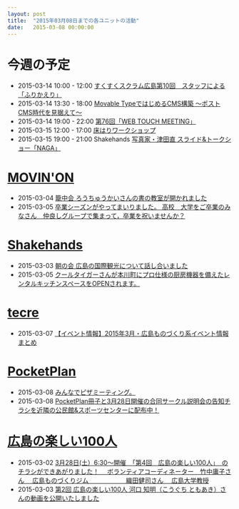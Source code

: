 ```yaml
---
layout: post
title:  "2015年03月08日までの各ユニットの活動"
date:   2015-03-08 00:00:00
---
```


# 今週の予定

* 2015-03-14 10:00 - 12:00 [すくすくスクラム広島第10回　スタッフによる「ふりかえり」](https://sukusuku-scrum-hiroshima.doorkeeper.jp/events/21061)
* 2015-03-14 13:30 - 18:00 [Movable TypeではじめるCMS構築 〜ポストCMS時代を見据えて〜](https://mt-hiroshima.doorkeeper.jp/events/20850)
* 2015-03-14 19:00 - 22:00 [第76回「WEB TOUCH MEETING」](https://webtouchmeeting.doorkeeper.jp/events/21035)
* 2015-03-15 12:00 - 17:00 [床はりワークショップ](http://www.20t.info/workshop.html)
* 2015-03-15 19:00 - 21:00 Shakehands [写真家・津田直 スライド&amp;トークショー「NAGA」](http://readan-deat.com/2015/03/ppf01/)


# [MOVIN'ON](http://coworking-hiroshima.com/)

* 2015-03-04 [籠中会 ろうちゅうかいさんの書の教室が開かれました](http://www.facebook.com/movinon.hiroshima/posts/906270316060414)
* 2015-03-05 [卒業シーズンがやってまいりました。  高校　大学をご卒業のみなさん　仲良しグループで集まって，卒業を祝いませんか？](http://www.facebook.com/movinon.hiroshima/photos/a.723999867620794.1073741829.723399384347509/906607332693379/?type=1)


# [Shakehands](http://www.shakehands.jp/)

* 2015-03-03 [朝の会 広島の国際観光について話し合いました](http://www.facebook.com/CoworkingShakeHands/photos/a.624867490897982.1073741830.592127770838621/893320480719347/?type=1)
* 2015-03-05 [クールタイガーさんが本川町にプロ仕様の厨房機器を備えたレンタルキッチンスペースをOPENされます。](http://www.facebook.com/CoworkingShakeHands/posts/894418163942912)


# [tecre](http://tecre.jp/)

* 2015-03-07 [【イベント情報】2015年3月・広島ものづくり系イベント情報まとめ](http://tecre.jp/hiroshima-event-201503/)


# [PocketPlan](http://pocketplan.wix.com/pocketplan)

* 2015-03-08 [みんなでピザミーティング。](http://www.facebook.com/PocketPlan/photos/a.581734955245814.1073741829.115520338533947/803244406428200/?type=1)
* 2015-03-08 [PocketPlan冊子と3月28日開催の合同サークル説明会の告知チラシを近隣の公民館&amp;スポーツセンターに配布中！](http://www.facebook.com/PocketPlan/posts/803139333105374)


# [広島の楽しい100人](https://www.facebook.com/h100parson)

* 2015-03-02 [3月28日(土）6:30～開催　「第4回　広島の楽しい100人」　のチラシができあがりました！　 ボランティアコーディネーター　竹中庸子さん　 広島ものづくりジム　　　　　　織田健司さん　 広島大学教授](http://www.facebook.com/h100parson/photos/a.1438197353122072.1073741828.1427131820895292/1549063515368788/?type=1)
* 2015-03-03 [第2回 広島の楽しい100人 河口 知明（こうぐち ともあき）さんの動画を公開いたしました](http://www.facebook.com/h100parson/posts/1549556068652866)
